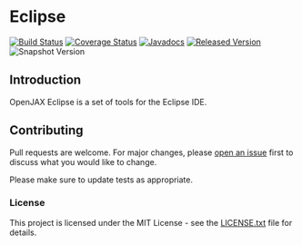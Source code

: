 # Eclipse

[![Build Status](https://github.com/openjax/eclipse/actions/workflows/build.yml/badge.svg)](https://github.com/openjax/eclipse/actions/workflows/build.yml)
[![Coverage Status](https://coveralls.io/repos/github/openjax/eclipse/badge.svg)](https://coveralls.io/github/openjax/eclipse)
[![Javadocs](https://www.javadoc.io/badge/org.openjax/eclipse.svg)](https://www.javadoc.io/doc/org.openjax/eclipse)
[![Released Version](https://img.shields.io/maven-central/v/org.openjax/eclipse.svg)](https://mvnrepository.com/artifact/org.openjax/eclipse)
![Snapshot Version](https://img.shields.io/nexus/s/org.openjax/eclipse?label=maven-snapshot&server=https%3A%2F%2Foss.sonatype.org)

## Introduction

OpenJAX Eclipse is a set of tools for the Eclipse IDE.

## Contributing

Pull requests are welcome. For major changes, please [open an issue](../../issues) first to discuss what you would like to change.

Please make sure to update tests as appropriate.

### License

This project is licensed under the MIT License - see the [LICENSE.txt](LICENSE.txt) file for details.